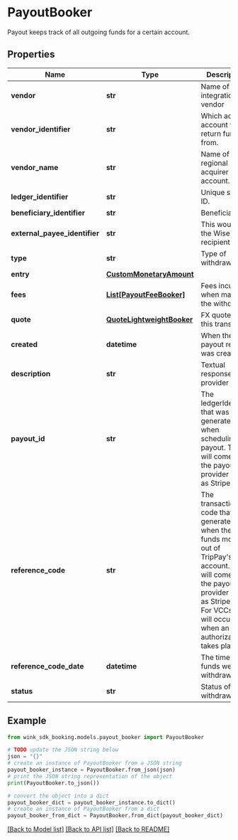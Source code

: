 # PayoutBooker

Payout keeps track of all outgoing funds for a certain account.

## Properties

Name | Type | Description | Notes
------------ | ------------- | ------------- | -------------
**vendor** | **str** | Name of integration vendor | 
**vendor_identifier** | **str** | Which acquirer account we return fund from. | 
**vendor_name** | **str** | Name of regional acquirer account. | 
**ledger_identifier** | **str** | Unique system ID. | 
**beneficiary_identifier** | **str** | Beneficiary ID. | 
**external_payee_identifier** | **str** | This would be the Wise recipient ID. | 
**type** | **str** | Type of withdrawal. | 
**entry** | [**CustomMonetaryAmount**](CustomMonetaryAmount.md) |  | 
**fees** | [**List[PayoutFeeBooker]**](PayoutFeeBooker.md) | Fees incurred when making the withdrawal. | [optional] 
**quote** | [**QuoteLightweightBooker**](QuoteLightweightBooker.md) | FX quote for this transfer. | [optional] 
**created** | **datetime** | When the payout record was created. | 
**description** | **str** | Textual response from provider | [optional] 
**payout_id** | **str** | The ledgerIdentifier that was generated when scheduling the payout. This will come from the payout provider such as Stripe. | [optional] 
**reference_code** | **str** | The transaction code that was generated when the funds move out of TripPay&#39;s account. This will come from the payout provider such as Stripe. E.g. For VCCs, it will occur when an authorization takes place. | [optional] 
**reference_code_date** | **datetime** | The time the funds were withdrawn | [optional] 
**status** | **str** | Status of withdrawal. | 

## Example

```python
from wink_sdk_booking.models.payout_booker import PayoutBooker

# TODO update the JSON string below
json = "{}"
# create an instance of PayoutBooker from a JSON string
payout_booker_instance = PayoutBooker.from_json(json)
# print the JSON string representation of the object
print(PayoutBooker.to_json())

# convert the object into a dict
payout_booker_dict = payout_booker_instance.to_dict()
# create an instance of PayoutBooker from a dict
payout_booker_from_dict = PayoutBooker.from_dict(payout_booker_dict)
```
[[Back to Model list]](../README.md#documentation-for-models) [[Back to API list]](../README.md#documentation-for-api-endpoints) [[Back to README]](../README.md)


